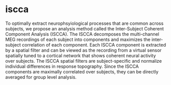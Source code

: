 # iscca
To optimally extract neurophsyiological processes that are common across subjects, we propose an analysis method called the Inter-Subject 
Coherent Component Analysis (ISCCA). The ISCCA decomposes the multi-channel MEG recordings of each subject into components and maximizes 
the inter-subject correlation of each component. Each ISCCA component is extracted by a spatial filter and can be viewed as the recording 
from a virtual sensor spatially tuned to a cortical network that shows coherent neural activity over subjects. The ISCCA spatial filters 
are subject-specific and normalize individual differences in response topography. Since the ISCCA components are maximally correlated over
subjects, they can be directly averaged for group level analysis. 
